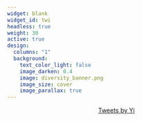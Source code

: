 ```yaml
---
widget: blank
widget_id: twi
headless: true
weight: 30
active: true
design:
  columns: "1"
  background:
    text_color_light: false
    image_darken: 0.4
    image: diversity_banner.png
    image_size: cover
    image_parallax: true
---
```

<center><a class="twitter-timeline" data-width="700" data-height="300" href="https://twitter.com/YiLu_lois?ref_src=twsrc%5Etfw">Tweets by Yi</a> <script async src="https://platform.twitter.com/widgets.js" charset="utf-8"></script></center>
